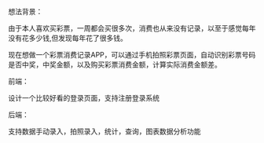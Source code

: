 想法背景：

由于本人喜欢买彩票，一周都会买很多次，消费也从来没有记录，以至于感觉每年没有花多少钱,但发现每年花了很多钱。

现在想做一个彩票消费记录APP，可以通过手机拍照彩票页面，自动识别彩票号码是否中奖，中奖金额，以及购买彩票消费金额，计算实际消费金额差。

前端：

设计一个比较好看的登录页面，支持注册登录系统

后端：

支持数据手动录入，拍照录入，统计，查询，图表数据分析功能